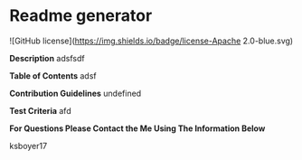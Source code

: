 # Readme generator

  ![GitHub license](https://img.shields.io/badge/license-Apache 2.0-blue.svg)

 **Description**
 adsfsdf

 **Table of Contents**
 adsf

 **Contribution Guidelines**
 undefined

 **Test Criteria**
 afd

 **For Questions Please Contact the Me Using The Information Below**
 
 ksboyer17


